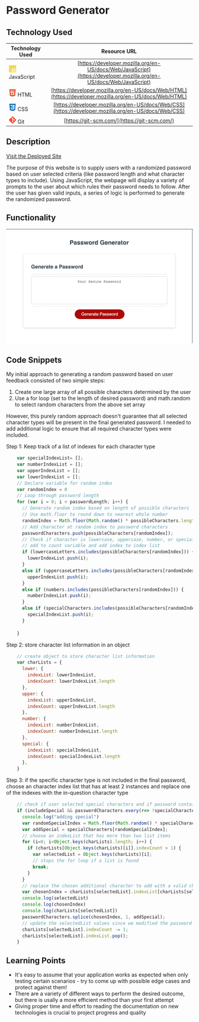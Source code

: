 # Password Generator

## Technology Used 

| Technology Used         | Resource URL           | 
| ------------- |:-------------:| 
| <img src="assets/images/js-logo.svg" alt="javascript" width="20"/> JavaScript | [https://developer.mozilla.org/en-US/docs/Web/JavaScript](https://developer.mozilla.org/en-US/docs/Web/JavaScript)     |  
| <img src="assets/images/html-logo.svg" alt="html" width="20"/> HTML    | [https://developer.mozilla.org/en-US/docs/Web/HTML](https://developer.mozilla.org/en-US/docs/Web/HTML) | 
| <img src="assets/images/css-logo.svg" alt="css" width="20"/> CSS     | [https://developer.mozilla.org/en-US/docs/Web/CSS](https://developer.mozilla.org/en-US/docs/Web/CSS)      |   
| <img src="assets/images/git-logo.svg" alt="git" width="20"/> Git | [https://git-scm.com/](https://git-scm.com/)     |    


## Description 

[Visit the Deployed Site](https://mccoydidericksen.github.io/password-generator)

The purpose of this website is to supply users with a randomized password based on user selected criteria (like password length and what character types to include). Using JavaScript, the webpage will display a variety of prompts to the user about which rules their password needs to follow. After the user has given valid inputs, a series of logic is performed to generate the randomized password.

## Functionality
![screen-gif](assets/images/screen-functionality.gif)
## Code Snippets

My initial approach to generating a random password based on user feedback consisted of two simple steps:

1. Create one large array of all possible characters determined by the user
2. Use a for loop (set to the length of desired password) and math.random to select random characters from the above set array

However, this purely random approach doesn't guarantee that all selected character types will be present in the final generated password. I needed to add additional logic to ensure that all required character types were included.

Step 1: Keep track of a list of indexes for each character type

```javascript
    var specialIndexList= [];
    var numberIndexList = [];
    var upperIndexList = [];
    var lowerIndexList = [];
    // Declare variable for random index
    var randomIndex = 0
    // Loop through password length
    for (var i = 0; i < passwordLength; i++) {
      // Generate random index based on length of possible characters
      // Use math.floor to round down to nearest whole number
      randomIndex = Math.floor(Math.random() * possibleCharacters.length);
      // Add character at random index to password characters
      passwordCharacters.push(possibleCharacters[randomIndex]);
      // Check if character is lowercase, uppercase, number, or special character
      // add to count variable and add index to index list
      if (lowercaseLetters.includes(possibleCharacters[randomIndex])) {
        lowerIndexList.push(i);
      }
      else if (uppercaseLetters.includes(possibleCharacters[randomIndex])) {
        upperIndexList.push(i);
      }
      else if (numbers.includes(possibleCharacters[randomIndex])) {
        numberIndexList.push(i);
      }
      else if (specialCharacters.includes(possibleCharacters[randomIndex])) {
        specialIndexList.push(i);
      }

    } 
```

Step 2: store character list information in an object

```javascript
    // create object to store character list information
    var charLists = {
      lower: {
        indexList: lowerIndexList,
        indexCount: lowerIndexList.length
      },
      upper: {
        indexList: upperIndexList,
        indexCount: upperIndexList.length
      },
      number: {
        indexList: numberIndexList,
        indexCount: numberIndexList.length
      }, 
      special: {
        indexList: specialIndexList,
        indexCount: specialIndexList.length
      },
    }
```

Step 3: if the specific character type is not included in the final password, choose an character index list that has at least 2 instances and replace one of the indexes with the in-question character type

```javascript
    // check if user selected special characters and if password contains special characters - add if not
    if (includeSpecial && passwordCharacters.every(r=> !specialCharacters.includes(r))) {
      console.log("adding special")
      var randomSpecialIndex = Math.floor(Math.random() * specialCharacters.length);
      var addSpecial = specialCharacters[randomSpecialIndex];
      // choose an indexList that has more than two list items
      for (i=0; i<Object.keys(charLists).length; i++) {
        if (charLists[Object.keys(charLists)[i]].indexCount > 1) {
          var selectedList = Object.keys(charLists)[i];
          // stops the for loop if a list is found
          break;
        }
      }
      // replace the chosen additional character to add with a valid character selection from the password
      var chosenIndex = charLists[selectedList].indexList[charLists[selectedList].indexList.length - 1];
      console.log(selectedList)
      console.log(chosenIndex)
      console.log(charLists[selectedList])
      passwordCharacters.splice(chosenIndex, 1, addSpecial);
      // update the selectedList values since we modified the password characters
      charLists[selectedList].indexCount -= 1;
      charLists[selectedList].indexList.pop();
    }
```
## Learning Points 

* It's easy to assume that your application works as expected when only testing certain scenarios - try to come up with possible edge cases and protect against them!
* There are a variety of different ways to perform the desired outcome, but there is usally a more efficient method than your first attempt
* Giving proper time and effort to reading the documentation on new technologies is crucial to project progress and quality